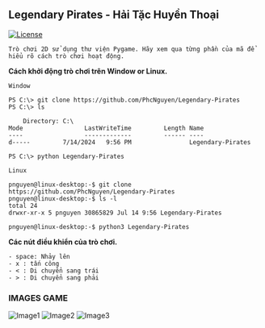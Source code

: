 ## Legendary Pirates - Hải Tặc Huyền Thoại 
[![License](https://img.shields.io/github/license/mashape/apistatus.svg)](https://github.com/PhcNguyen/Legendary-Pirates/blob/main/.github/LICENSE)

`Trò chơi 2D sử dụng thư viện Pygame. Hãy xem qua từng phần của mã để hiểu rõ cách trò chơi hoạt động.`

**Cách khởi động trò chơi trên Window or Linux.**

`Window`
```
PS C:\> git clone https://github.com/PhcNguyen/Legendary-Pirates
PS C:\> ls

    Directory: C:\
Mode                 LastWriteTime         Length Name
----                 -------------         ------ ----
d-----         7/14/2024   9:56 PM                Legendary-Pirates

PS C:\> python Legendary-Pirates
```

`Linux`
```
pnguyen@linux-desktop:-$ git clone https://github.com/PhcNguyen/Legendary-Pirates
pnguyen@linux-desktop:-$ ls -l
total 24
drwxr-xr-x 5 pnguyen 30865829 Jul 14 9:56 Legendary-Pirates

pnguyen@linux-desktop:-$ python3 Legendary-Pirates
```
**Các nút điều khiển của trò chơi.**
```
- space: Nhảy lên
- x : tấn công
- < : Di chuyển sang trái
- > : Di chuyển sang phải
```

### IMAGES GAME
![Image1](https://github.com/PhcNguyen/Legendary-Pirates/blob/main/.github/images/image2.png)
![Image2](https://github.com/PhcNguyen/Legendary-Pirates/blob/main/.github/images/image1.png)
![Image3](https://github.com/PhcNguyen/Legendary-Pirates/blob/main/.github/images/image3.png)